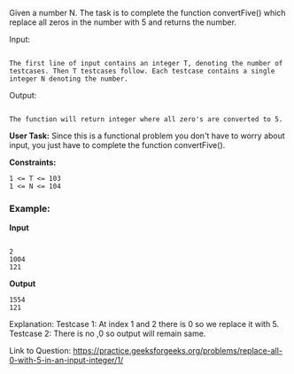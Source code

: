 Given a number N. The task is to complete the function convertFive() which replace all zeros in the number with 5 and returns the number.

Input:
~~~

The first line of input contains an integer T, denoting the number of testcases. Then T testcases follow. Each testcase contains a single integer N denoting the number.
~~~
Output:
~~~

The function will return integer where all zero's are converted to 5.
~~~
__User Task:__
Since this is a functional problem you don't have to worry about input, you just have to complete the function convertFive().

__Constraints:__
~~~
1 <= T <= 103
1 <= N <= 104
~~~

### Example:

__Input__
~~~

2
1004
121
~~~
__Output__
~~~
1554
121
~~~

Explanation:
Testcase 1:  At index 1 and 2 there is 0 so we replace it with 5.
Testcase 2: There is no ,0 so output will remain same.

Link to Question: https://practice.geeksforgeeks.org/problems/replace-all-0-with-5-in-an-input-integer/1/